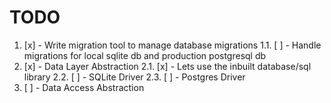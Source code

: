 # TODO

1. [x] - Write migration tool to manage database migrations
1.1. [ ] - Handle migrations for local sqlite db and production postgresql db
2. [x] - Data Layer Abstraction
2.1. [x] - Lets use the inbuilt database/sql library
2.2. [ ] - SQLite Driver
2.3. [ ] - Postgres Driver
3. [ ] - Data Access Abstraction
